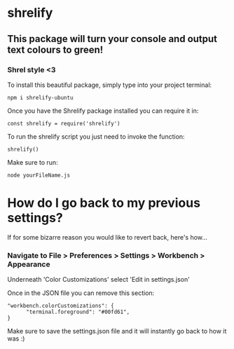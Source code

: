 # shrelify

## This package will turn your console and output text colours to green!

### Shrel style <3

To install this beautiful package, simply type into your project terminal:

```
npm i shrelify-ubuntu
```

Once you have the Shrelify package installed you can require it in:

```
const shrelify = require('shrelify')
```

To run the shrelify script you just need to invoke the function:

```
shrelify()
```

Make sure to run:

```
node yourFileName.js
```

# How do I go back to my previous settings?

If for some bizarre reason you would like to revert back, here's how...

### Navigate to File > Preferences > Settings > Workbench > Appearance

Underneath 'Color Customizations' select 'Edit in settings.json'

Once in the JSON file you can remove this section:

```
"workbench.colorCustomizations": {
      "terminal.foreground": "#00fd61",
}
```

Make sure to save the settings.json file and it will instantly go back to how it was :)

